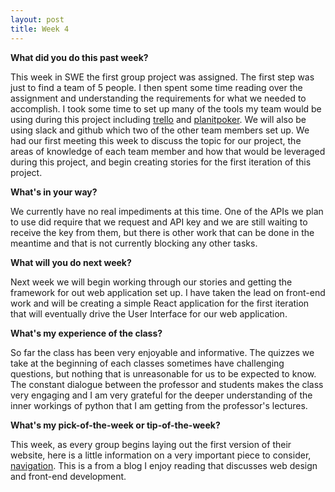 ```yaml
---
layout: post
title: Week 4
---
```


**What did you do this past week?**

This week in SWE the first group project was assigned. The first step was just to find a team of 5 people. I then spent some time reading over the assignment
and understanding the requirements for what we needed to accomplish. I took some time to set up many of the tools my team would be using during this project including
[trello](https://trello.com) and [planitpoker](https://www.planitpoker.com). We will also be using slack and github which two of the other team members set up.
We had our first meeting this week to discuss the topic for our project, the areas of knowledge of each team member and how that would be leveraged during this project, 
and begin creating stories for the first iteration of this project.

**What's in your way?**

We currently have no real impediments at this time. One of the APIs we plan to use did require that we request and API key and we are still waiting to receive the key from them, but
there is other work that can be done in the meantime and that is not currently blocking any other tasks.

**What will you do next week?**

Next week we will begin working through our stories and getting the framework for out web application set up. I have taken the lead on front-end work
and will be creating a simple React application for the first iteration that will eventually drive the User Interface for our web application.

**What's my experience of the class?**

So far the class has been very enjoyable and informative. The quizzes we take at the beginning of each classes sometimes have challenging questions, but 
nothing that is unreasonable for us to be expected to know. The constant dialogue between the professor and students makes the class very engaging and I am very grateful
for the deeper understanding of the inner workings of python that I am getting from the professor's lectures.

**What's my pick-of-the-week or tip-of-the-week?**

This week, as every group begins laying out the first version of their website, here is a little information on a very important piece to consider, 
[navigation](https://www.webpagefx.com/blog/web-design/choose-navigation-setup/). This is a from a blog I enjoy reading that discusses web design and front-end development.
